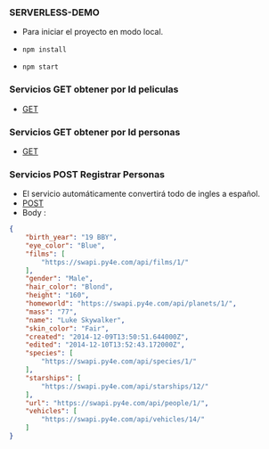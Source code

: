 ###  SERVERLESS-DEMO

- Para iniciar el proyecto en modo local.
- `npm install`

- `npm start`

###  Servicios GET obtener por Id peliculas
- [GET](https://nhv1sbfn98.execute-api.us-east-2.amazonaws.com/dev/swapi/films/2 "GET")

###  Servicios GET obtener por Id personas
  - [GET](https://ikiinlpo5c.execute-api.us-east-2.amazonaws.com/dev/swapi/people/2 "GET")

###  Servicios POST Registrar Personas
- El servicio automáticamente convertirá todo de ingles a español.
- [POST](https://ikiinlpo5c.execute-api.us-east-2.amazonaws.com/dev/personas "POST")
- Body :
```json
{
    "birth_year": "19 BBY",
    "eye_color": "Blue",
    "films": [
        "https://swapi.py4e.com/api/films/1/"
    ],
    "gender": "Male",
    "hair_color": "Blond",
    "height": "160",
    "homeworld": "https://swapi.py4e.com/api/planets/1/",
    "mass": "77",
    "name": "Luke Skywalker",
    "skin_color": "Fair",
    "created": "2014-12-09T13:50:51.644000Z",
    "edited": "2014-12-10T13:52:43.172000Z",
    "species": [
        "https://swapi.py4e.com/api/species/1/"
    ],
    "starships": [
        "https://swapi.py4e.com/api/starships/12/"
    ],
    "url": "https://swapi.py4e.com/api/people/1/",
    "vehicles": [
        "https://swapi.py4e.com/api/vehicles/14/"
    ]
}
```